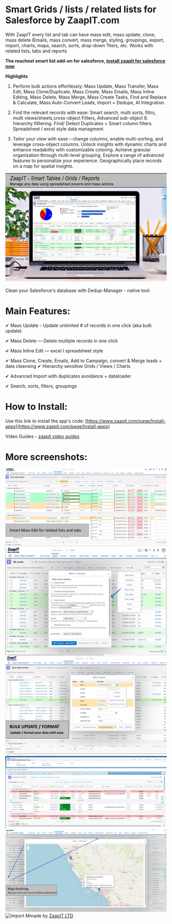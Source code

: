 # Smart Grids  / lists / related lists for Salesforce by ZaapIT.com

With ZaapIT every list and tab can have mass edit, mass update, clone, mass delete lEmails, mass convert, mass merge, styling, groupings, export, import, charts, maps, search, sorts, drop-down ?lters, etc. Works with related lists, tabs and reports 

**The reachest smart list add-on for salesforce, [install zaapit for salesforce now ](https://www.zaapit.com/page/Install-apps)**


**Highlights** 

1. Perform bulk actions effortlessly: Mass Update, Mass Transfer, Mass Edit, Mass Clone/Duplicate, Mass Create, Mass Emails, Mass Inline Editing, Mass Delete, Mass Merge, Mass Create Tasks, Find and Replace & Calculate, Mass Auto-Convert Leads, Import + Dedupe, AI Integration.

2. Find the relevant records with ease: Smart search, multi sorts, filtrs, multi views/sheets,cross-object Filters, Advanced sub-object 8. hierarchy filltering. Find/ Detect Duplicates +  Smart column filters. Spreadsheet / excel style data managment. 

3. Tailor your view with ease – change columns, enable multi-sorting, and leverage cross-object columns. Unlock insights with dynamic charts and enhance readability with customizable coloring. Achieve granular organization through multi-level grouping. Explore a range of advanced features to personalize your experience. Geographically place records on a map for spatial insights.

![ZaapiT for Salesforce - Smart lists and grids!](/screenshots/manage_data_hero_laptop_smart_tables-feb-2023-v3_1200.jpg "Salesforce smart grids app")

Clean your Salesforce's database with Dedup-Manager - native tool:

# Main Features:

✔ Mass Update - Update unlimited # of records in one click (aka bulk update)

✔ Mass Delete — Delete multiple records in one click

✔ Mass Inline Edit — excel I spreadsheet style

✔ Mass Clone, Create, Emails, Add to Campaign, convert & Merge leads + data cleansing
✔
Hierarchy sensitive Grids / Views / Charts   

✔ Advanced Import with duplicates avoidance + dataloader

✔ Search, sorts, filters, groupings


# How to Install:

Use this link to install the app's code: [https://www.zaapit.com/page/Install-apps](https://www.zaapit.com/page/Install-apps)

Video Guides -  [zaapit video guides](http://www.zaapit.com/page/Videos)

# More screenshots:

![Mass inline edit](/screenshots/smart-tables-lightning2v1.jpg "Mass inline edit")
![Mass Convert Leads](/screenshots/mass_convert_leadsv1.jpg "Mass Convert Leads")
![Smart Mass Update](/screenshots/mass_update_26022023.jpg "Smart Mass Update")
![Smart Mass Update](/screenshots/inline_edit_for_related_list_sep_2019.jpg "Smart Related Lists")
![Smart tabs inline edit](/screenshots/map_anything_jun_2019.jpg "Smart Maps")
![Import](/screenshots/advanced-import36.jpg.jpg "import")
Mmade by [ZaapIT LTD](http://www.zaapit.com)
